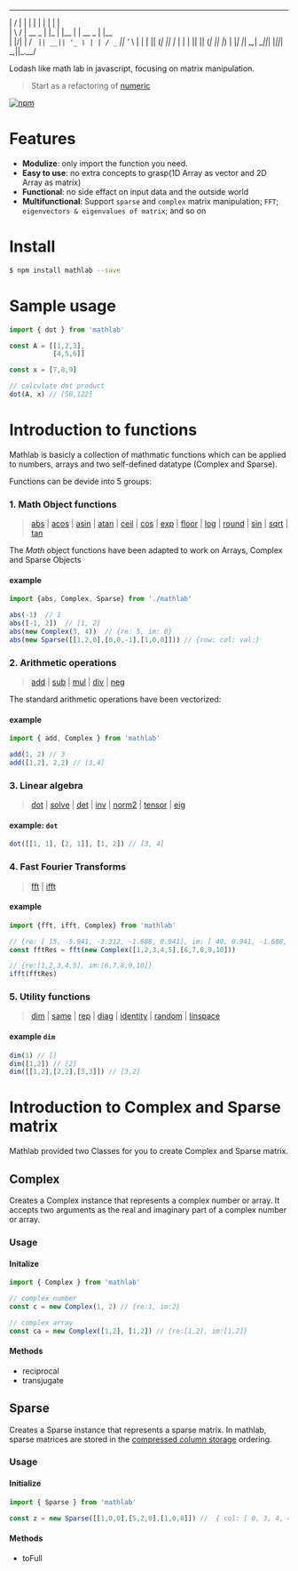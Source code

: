   __  __         _    _      _         _     
 |  \/  |       | |  | |    | |       | |    
 | \  / |  __ _ | |_ | |__  | |  __ _ | |__  
 | |\/| | / _` || __|| '_ \ | | / _` || '_ \ 
 | |  | || (_| || |_ | | | || || (_| || |_) |
 |_|  |_| \__,_| \__||_| |_||_| \__,_||_.__/ 
                                             
                                             
Lodash like math lab in javascript, focusing on matrix manipulation.

> Start as a refactoring of [numeric](https://github.com/sloisel/numeric)

[![npm](https://nodei.co/npm/mathlab.png)](https://www.npmjs.com/package/mathlab)

# Features

- **Modulize**: only import the function you need.
- **Easy to use**: no extra concepts to grasp(1D Array as vector and 2D Array as matrix)
- **Functional**: no side effact on input data and the outside world
- **Multifunctional**: Support `sparse` and `complex` matrix manipulation; `FFT`; `eigenvectors & eigenvalues of matrix`; and so on

# Install

```bash
$ npm install mathlab --save
```

# Sample usage
```js
import { dot } from 'mathlab'

const A = [[1,2,3],
           [4,5,6]]

const x = [7,8,9]

// calculate dot product
dot(A, x) // [50,122]
```

# Introduction to functions

Mathlab is basicly a collection of mathmatic functions which can be applied to numbers, arrays and two self-defined datatype (Complex and Sparse).

Functions can be devide into 5 groups:

### 1. Math Object functions

> [abs][abs] | [acos][acos] | [asin][asin] | [atan][atan] | [ceil][ceil] | [cos][cos] | [exp][exp] | [floor][exp] | 
[log][log] | [round][round] | [sin][sin] | [sqrt][sqrt] | [tan][tan]

The *Math* object functions have been adapted to work on Arrays, Complex and Sparse Objects

#### example

```js
import {abs, Complex, Sparse} from './mathlab'

abs(-1)  // 1
abs([-1, 2])  // [1, 2]
abs(new Complex(3, 4))  // {re: 5, im: 0}
abs(new Sparse([[1,2,0],[0,0,-1],[1,0,0]])) // {row: col: val:}
```

### 2. Arithmetic operations

> [add][add] | [sub][sub] | [mul][mul] | [div][div] | [neg][neg]

The standard arithmetic operations have been vectorized:

#### example 

```js
import { add, Complex } from 'mathlab'

add(1, 2) // 3
add([1,2], 2,2) // [3,4]
```

### 3. Linear algebra

> [dot][dot] | [solve][solve] | [det][det] | [inv][inv] | [norm2][norm2] | [tensor][tensor] | [eig][eig]

#### example: `dot`

```js
dot([[1, 1], [2, 1]], [1, 2]) // [3, 4]
```

### 4. Fast Fourier Transforms

> [fft][fft] | [ifft][ifft]

#### example

```js
import {fft, ifft, Complex} from 'mathlab'

// {re: [ 15, -5.941, -3.312, -1.688, 0.941], im: [ 40, 0.941, -1.688, -3.312, -5.941]}
const fftRes = fft(new Complex([1,2,3,4,5],[6,7,8,9,10]))

// {re:[1,2,3,4,5], im:[6,7,8,9,10]}
ifft(fftRes) 
```	

### 5. Utility functions

> [dim][dim] | [same][same] | [rep][rep] | [diag][diag] | [identity][identity] | [random][random] | [linspace][linspace]

#### example `dim`

```js
dim(1) // []
dim([1,2]) // [2]
dim([[1,2],[2,2],[3,3]]) // [3,2]
```

# Introduction to Complex and Sparse matrix

Mathlab provided two Classes for you to create Complex and Sparse matrix.

## Complex

Creates a Complex instance that represents a complex number or array.
It accepts two arguments as the real and imaginary part of a complex number or array.

### Usage

#### Initalize

```js
import { Complex } from 'mathlab'

// complex number
const c = new Complex(1, 2) // {re:1, im:2}

// complex array
const ca = new Complex([1,2], [1,2]) // {re:[1,2], im:[1,2]}
```

#### Methods

- reciprocal
- transjugate

## Sparse
Creates a Sparse instance that represents a sparse matrix.
In mathlab, sparse matrices are stored in the [compressed column storage](https://en.wikipedia.org/wiki/Sparse_matrix#Compressed_sparse_column_.28CSC_or_CCS.29) ordering. 

### Usage

#### Initialize

```js
import { Sparse } from 'mathlab'

const z = new Sparse([[1,0,0],[5,2,0],[1,0,0]]) //  { col: [ 0, 3, 4, 4 ], row: [ 0, 1, 2, 1 ], val: [ 1, 5, 1, 2 ] }
```
#### Methods

- toFull



[pointwise]: http://www.timqian.com/mathlab/function/index.html#static-function-pointwise
[det]: http://www.timqian.com/mathlab/function/index.html#static-function-det
[dot]: http://www.timqian.com/mathlab/function/index.html#static-function-dot
[eig]: http://www.timqian.com/mathlab/function/index.html#static-function-eig
[getBlock]: http://www.timqian.com/mathlab/function/index.html#static-function-getBlock
[getDiag]: http://www.timqian.com/mathlab/function/index.html#static-function-getDiag
[identity]: http://www.timqian.com/mathlab/function/index.html#static-function-identity
[inv]: http://www.timqian.com/mathlab/function/index.html#static-function-inv
[largeArray]: http://www.timqian.com/mathlab/function/index.html#static-function-
[LU]: http://www.timqian.com/mathlab/function/index.html#static-function-
[LUsolve]: http://www.timqian.com/mathlab/function/index.html#static-function-
[mapreduce]: http://www.timqian.com/mathlab/function/index.html#static-function-
[norm2]: http://www.timqian.com/mathlab/function/index.html#static-function-norm2
[norm2Squared]: http://www.timqian.com/mathlab/function/index.html#static-function-norm2Squared
[norminf]: http://www.timqian.com/mathlab/function/index.html#static-function-
[parseFloat]: http://www.timqian.com/mathlab/function/index.html#static-function-
[precision]: http://www.timqian.com/mathlab/function/index.html#static-function-
[prettyPrint]: http://www.timqian.com/mathlab/function/index.html#static-function-
[random]: http://www.timqian.com/mathlab/function/index.html#static-function-random
[rep]: http://www.timqian.com/mathlab/function/index.html#static-function-rep
[same]: http://www.timqian.com/mathlab/function/index.html#static-function-same
[setBlock]: http://www.timqian.com/mathlab/function/index.html#static-function-setBlock
[solve]: http://www.timqian.com/mathlab/function/index.html#static-function-
[solveLP]: http://www.timqian.com/mathlab/function/index.html#static-function-
[solveQP]: http://www.timqian.com/mathlab/function/index.html#static-function-
[spline]: http://www.timqian.com/mathlab/function/index.html#static-function-
[Spline.at]: http://www.timqian.com/mathlab/function/index.html#static-function-
[Spline.diff]: http://www.timqian.com/mathlab/function/index.html#static-function-
[Spline.roots]: http://www.timqian.com/mathlab/function/index.html#static-function-
[sum]: http://www.timqian.com/mathlab/function/index.html#static-function-
[svd]: http://www.timqian.com/mathlab/function/index.html#static-function-
[Complex]: http://www.timqian.com/mathlab/function/index.html#static-function-Complex
[tensor]: http://www.timqian.com/mathlab/function/index.html#static-function-tensor
[transpose]: http://www.timqian.com/mathlab/function/index.html#static-function-transpose
[uncmin]: http://www.timqian.com/mathlab/function/index.html#static-function-
[version]: http://www.timqian.com/mathlab/function/index.html#static-function-
[ifft]: http://www.timqian.com/mathlab/function/index.html#static-function-ifft
[fft]: http://www.timqian.com/mathlab/function/index.html#static-function-fft
[clone]: http://www.timqian.com/mathlab/function/index.html#static-function-clone
[abs]: http://www.timqian.com/mathlab/function/index.html#static-function-abs
[acos]: http://www.timqian.com/mathlab/function/index.html#static-function-acos
[add]: http://www.timqian.com/mathlab/function/index.html#static-function-add
[and]: http://www.timqian.com/mathlab/function/index.html#static-function-and
[asin]: http://www.timqian.com/mathlab/function/index.html#static-function-asin
[atan]: http://www.timqian.com/mathlab/function/index.html#static-function-atan
[atan2]: http://www.timqian.com/mathlab/function/index.html#static-function-atan2
[band]: http://www.timqian.com/mathlab/function/index.html#static-function-band
[bnot]: http://www.timqian.com/mathlab/function/index.html#static-function-bnot
[bor]: http://www.timqian.com/mathlab/function/index.html#static-function-bor
[bxor]: http://www.timqian.com/mathlab/function/index.html#static-function-bxor
[ceil]: http://www.timqian.com/mathlab/function/index.html#static-function-ceil
[cos]: http://www.timqian.com/mathlab/function/index.html#static-function-cos
[diag]: http://www.timqian.com/mathlab/function/index.html#static-function-diag
[dim]: http://www.timqian.com/mathlab/function/index.html#static-function-dim
[div]: http://www.timqian.com/mathlab/function/index.html#static-function-div
[eq]: http://www.timqian.com/mathlab/function/index.html#static-function-eq
[exp]: http://www.timqian.com/mathlab/function/index.html#static-function-exp
[floor]: http://www.timqian.com/mathlab/function/index.html#static-function-floor
[geq]: http://www.timqian.com/mathlab/function/index.html#static-function-geq
[gt]: http://www.timqian.com/mathlab/function/index.html#static-function-gt
[leq]: http://www.timqian.com/mathlab/function/index.html#static-function-leq
[linspace]: http://www.timqian.com/mathlab/function/index.html#static-function-linspace
[log]: http://www.timqian.com/mathlab/function/index.html#static-function-log
[lshift]: http://www.timqian.com/mathlab/function/index.html#static-function-lshift
[lt]: http://www.timqian.com/mathlab/function/index.html#static-function-lt
[mod]: http://www.timqian.com/mathlab/function/index.html#static-function-mod
[mul]: http://www.timqian.com/mathlab/function/index.html#static-function-mul
[neg]: http://www.timqian.com/mathlab/function/index.html#static-function-neg
[neq]: http://www.timqian.com/mathlab/function/index.html#static-function-neq
[not]: http://www.timqian.com/mathlab/function/index.html#static-function-not
[or]: http://www.timqian.com/mathlab/function/index.html#static-function-or
[pow]: http://www.timqian.com/mathlab/function/index.html#static-function-pow
[round]: http://www.timqian.com/mathlab/function/index.html#static-function-round
[rrshift]: http://www.timqian.com/mathlab/function/index.html#static-function-rrshift
[rshift]: http://www.timqian.com/mathlab/function/index.html#static-function-rshift
[rshifteq]: http://www.timqian.com/mathlab/function/index.html#static-function-rshift
[sin]: http://www.timqian.com/mathlab/function/index.html#static-function-sin
[sqrt]: http://www.timqian.com/mathlab/function/index.html#static-function-sqrt
[sub]: http://www.timqian.com/mathlab/function/index.html#static-function-sub
[tan]: http://www.timqian.com/mathlab/function/index.html#static-function-tan
[xor]: http://www.timqian.com/mathlab/function/index.html#static-function-xor
[epsilon]: http://www.timqian.com/mathlab/function/index.html#static-function-epsilon